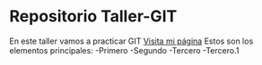 # Repositorio Taller-GIT
En este taller vamos a practicar GIT
[Visita mi página](https://dillinger.io/)
Estos son los elementos principales:
-Primero
-Segundo
-Tercero
    -Tercero.1